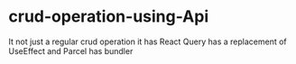 # crud-operation-using-Api
It not just a regular crud operation it has React Query has a replacement of UseEffect and Parcel has bundler 
